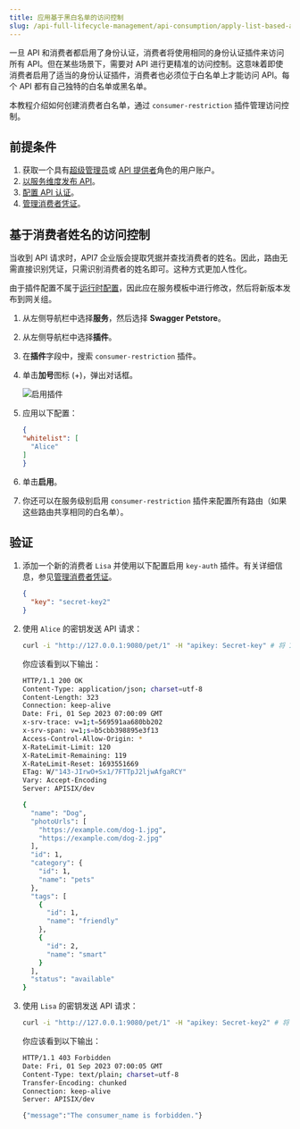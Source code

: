 ```yaml
---
title: 应用基于黑白名单的访问控制
slug: /api-full-lifecycle-management/api-consumption/apply-list-based-accesss-control
---
```


一旦 API 和消费者都启用了身份认证，消费者将使用相同的身份认证插件来访问所有 API。但在某些场景下，需要对 API 进行更精准的访问控制。这意味着即使消费者启用了适当的身份认证插件，消费者也必须位于白名单上才能访问 API。每个 API 都有自己独特的白名单或黑名单。

本教程介绍如何创建消费者白名单，通过 `consumer-restriction` 插件管理访问控制。

## 前提条件

1. 获取一个具有[超级管理员](../../administration/role-based-access-control.md#超级管理员)或 [API 提供者](../../administration/role-based-access-control.md#api提供者)角色的用户账户。
2. [以服务维度发布 API](../api-publishing/publish-apis-by-service.md)。
3. [配置 API 认证](../api-security/set-up-api-authentication.md)。
4. [管理消费者凭证](../api-consumption/manage-consumer-credentials.md)。

## 基于消费者姓名的访问控制

当收到 API 请求时，API7 企业版会提取凭据并查找消费者的姓名。因此，路由无需直接识别凭证，只需识别消费者的姓名即可。这种方式更加人性化。

由于插件配置不属于[运行时配置](../../key-concepts/services.md#运行时配置)，因此应在服务模板中进行修改，然后将新版本发布到网关组。

1. 从左侧导航栏中选择**服务**，然后选择 **Swagger Petstore**。
2. 从左侧导航栏中选择**插件**。
3. 在**插件**字段中，搜索 `consumer-restriction` 插件。
4. 单击**加号**图标 (+)，弹出对话框。

    ![启用插件](https://static.apiseven.com/uploads/2023/12/08/NChOJDxQ_enable-consumer-restriction_zh.png)

5. 应用以下配置：

    ```json
    {
    "whitelist": [
      "Alice"
    ]
    }
    ```

5. 单击**启用**。
6. 你还可以在服务级别启用 `consumer-restriction` 插件来配置所有路由（如果这些路由共享相同的白名单）。

## 验证

1. 添加一个新的消费者 `Lisa` 并使用以下配置启用 `key-auth` 插件。有关详细信息，参见[管理消费者凭证](../api-consumption/manage-consumer-credentials.md)。

    ```json
    {
      "key": "secret-key2"
    }
    ```

2. 使用 `Alice` 的密钥发送 API 请求：

    ```bash
    curl -i "http://127.0.0.1:9080/pet/1" -H "apikey: Secret-key" # 将 127.0.0.1 替换为测试网关组的地址。
    ```

    你应该看到以下输出：

    ```bash
    HTTP/1.1 200 OK
    Content-Type: application/json; charset=utf-8
    Content-Length: 323
    Connection: keep-alive
    Date: Fri, 01 Sep 2023 07:00:09 GMT
    x-srv-trace: v=1;t=569591aa680bb202
    x-srv-span: v=1;s=b5cbb398895e3f13
    Access-Control-Allow-Origin: *
    X-RateLimit-Limit: 120
    X-RateLimit-Remaining: 119
    X-RateLimit-Reset: 1693551669
    ETag: W/"143-JIrwO+Sx1/7FTTpJ2ljwAfgaRCY"
    Vary: Accept-Encoding
    Server: APISIX/dev

    {
      "name": "Dog",
      "photoUrls": [
        "https://example.com/dog-1.jpg",
        "https://example.com/dog-2.jpg"
      ],
      "id": 1,
      "category": {
        "id": 1,
        "name": "pets"
      },
      "tags": [
        {
          "id": 1,
          "name": "friendly"
        },
        {
          "id": 2,
          "name": "smart"
        }
      ],
      "status": "available"
    }
    ```

3. 使用 `Lisa` 的密钥发送 API 请求：

    ```bash
    curl -i "http://127.0.0.1:9080/pet/1" -H "apikey: Secret-key2" # 将 127.0.0.1 替换为测试网关组的地址。
    ```

    你应该看到以下输出：

    ```bash
    HTTP/1.1 403 Forbidden
    Date: Fri, 01 Sep 2023 07:00:05 GMT
    Content-Type: text/plain; charset=utf-8
    Transfer-Encoding: chunked
    Connection: keep-alive
    Server: APISIX/dev

    {"message":"The consumer_name is forbidden."}
    ```
